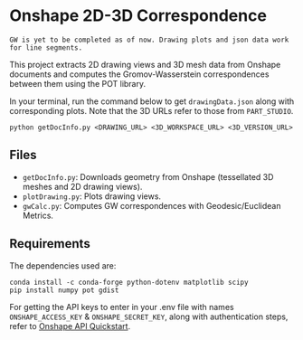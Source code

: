 # Onshape 2D-3D Correspondence

`GW is yet to be completed as of now. Drawing plots and json data work for line segments.`

This project extracts 2D drawing views and 3D mesh data from Onshape documents and computes the Gromov-Wasserstein correspondences between them using the POT library.

In your terminal, run the command below to get `drawingData.json` along with corresponding plots. Note that the 3D URLs refer to those from `PART_STUDIO`.

```python getDocInfo.py <DRAWING_URL> <3D_WORKSPACE_URL> <3D_VERSION_URL>```

## Files

- `getDocInfo.py`: Downloads geometry from Onshape (tessellated 3D meshes and 2D drawing views).
- `plotDrawing.py`: Plots drawing views.
- `gwCalc.py`: Computes GW correspondences with Geodesic/Euclidean Metrics.

## Requirements

The dependencies used are:

```
conda install -c conda-forge python-dotenv matplotlib scipy
pip install numpy pot gdist
```

For getting the API keys to enter in your .env file with names `ONSHAPE_ACCESS_KEY` & `ONSHAPE_SECRET_KEY`, 
along with authentication steps, refer to [Onshape API Quickstart](https://onshape-public.github.io/docs/api-intro/quickstart/).
